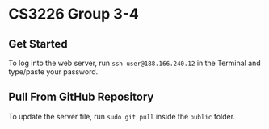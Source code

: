 # CS3226 Group 3-4 
## Get Started
To log into the web server, run `ssh user@188.166.240.12` in the Terminal and type/paste your password.

## Pull From GitHub Repository
To update the server file, run `sudo git pull` inside the `public` folder.
